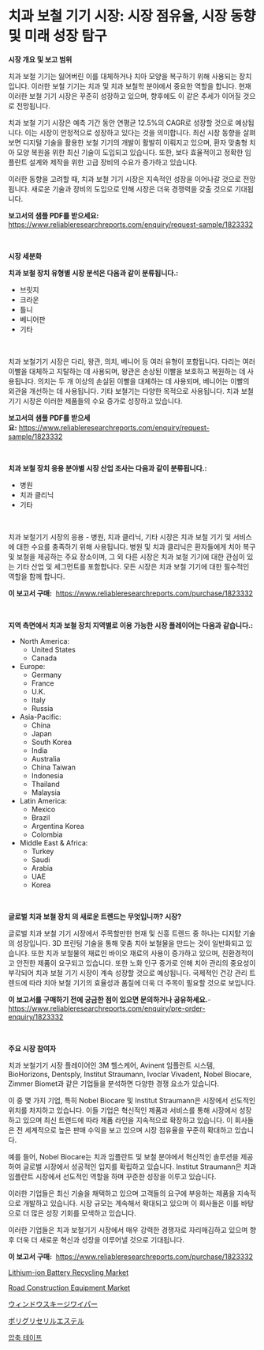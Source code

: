 <p><h1>치과 보철 기기 시장: 시장 점유율, 시장 동향 및 미래 성장 탐구</h1></p><p><strong>시장 개요 및 보고 범위</strong></p>
<p><p>치과 보철 기기는 잃어버린 이를 대체하거나 치아 모양을 복구하기 위해 사용되는 장치입니다. 이러한 보철 기기는 치과 및 치과 보철학 분야에서 중요한 역할을 합니다. 현재 이러한 보철 기기 시장은 꾸준히 성장하고 있으며, 향후에도 이 같은 추세가 이어질 것으로 전망됩니다. </p><p>치과 보철 기기 시장은 예측 기간 동안 연평균 12.5%의 CAGR로 성장할 것으로 예상됩니다. 이는 시장이 안정적으로 성장하고 있다는 것을 의미합니다. 최신 시장 동향을 살펴보면 디지털 기술을 활용한 보철 기기의 개발이 활발히 이뤄지고 있으며, 환자 맞춤형 치아 모양 복원을 위한 최신 기술이 도입되고 있습니다. 또한, 보다 효율적이고 정확한 임플란트 설계와 제작을 위한 고급 장비의 수요가 증가하고 있습니다.</p><p>이러한 동향을 고려할 때, 치과 보철 기기 시장은 지속적인 성장을 이어나갈 것으로 전망됩니다. 새로운 기술과 장비의 도입으로 인해 시장은 더욱 경쟁력을 갖출 것으로 기대됩니다.</p></p>
<p><strong>보고서의 샘플 PDF를 받으세요:</strong> <a href="https://www.reliableresearchreports.com/enquiry/request-sample/1823332">https://www.reliableresearchreports.com/enquiry/request-sample/1823332</a></p>
<p>&nbsp;</p>
<p><strong>시장 세분화</strong></p>
<p><strong>치과 보철 장치 유형별 시장 분석은 다음과 같이 분류됩니다.:</strong></p>
<p><ul><li>브릿지</li><li>크라운</li><li>틀니</li><li>베니어판</li><li>기타</li></ul></p>
<p>&nbsp;</p>
<p><p>치과 보철기기 시장은 다리, 왕관, 의치, 베니어 등 여러 유형이 포함됩니다. 다리는 여러 이빨을 대체하고 지탈하는 데 사용되며, 왕관은 손상된 이빨을 보호하고 복원하는 데 사용됩니다. 의치는 두 개 이상의 손실된 이빨을 대체하는 데 사용되며, 베니어는 이빨의 외관을 개선하는 데 사용됩니다. 기타 보철기는 다양한 목적으로 사용됩니다. 치과 보철기기 시장은 이러한 제품들의 수요 증가로 성장하고 있습니다.</p></p>
<p><strong>보고서의 샘플 PDF를 받으세요:</strong>&nbsp;<a href="https://www.reliableresearchreports.com/enquiry/request-sample/1823332">https://www.reliableresearchreports.com/enquiry/request-sample/1823332</a></p>
<p>&nbsp;</p>
<p><strong> 치과 보철 장치 응용 분야별 시장 산업 조사는 다음과 같이 분류됩니다.:</strong></p>
<p><ul><li>병원</li><li>치과 클리닉</li><li>기타</li></ul></p>
<p>&nbsp;</p>
<p><p>치과 보철기기 시장의 응용 - 병원, 치과 클리닉, 기타 시장은 치과 보철 기기 및 서비스에 대한 수요를 충족하기 위해 사용됩니다. 병원 및 치과 클리닉은 환자들에게 치아 복구 및 보철을 제공하는 주요 장소이며, 그 외 다른 시장은 치과 보철 기기에 대한 관심이 있는 기타 산업 및 세그먼트를 포함합니다. 모든 시장은 치과 보철 기기에 대한 필수적인 역할을 함께 합니다.</p></p>
<p><strong>이 보고서 구매:</strong>&nbsp; <a href="https://www.reliableresearchreports.com/purchase/1823332">https://www.reliableresearchreports.com/purchase/1823332</a></p>
<p>&nbsp;</p>
<p><strong>지역 측면에서 치과 보철 장치 지역별로 이용 가능한 시장 플레이어는 다음과 같습니다.:</strong></p>
<p><ul>
    <li>
        North America:
        <ul>
            <li>United States</li>
            <li>Canada</li>
        </ul>
    </li>
    <li>
        Europe:
        <ul>
            <li>Germany</li>
            <li>France</li>
            <li>U.K.</li>
            <li>Italy</li>
            <li>Russia</li>
        </ul>
    </li>
    <li>
        Asia-Pacific:
        <ul>
            <li>China</li>
            <li>Japan</li>
            <li>South Korea</li>
            <li>India</li>
            <li>Australia</li>
            <li>China Taiwan</li>
            <li>Indonesia</li>
            <li>Thailand</li>
            <li>Malaysia</li>
        </ul>
    </li>
    <li>
        Latin America:
        <ul>
            <li>Mexico</li>
            <li>Brazil</li>
            <li>Argentina Korea</li>
            <li>Colombia</li>
        </ul>
    </li>
    <li>
        Middle East & Africa:
        <ul>
            <li>Turkey</li>
            <li>Saudi</li>
            <li>Arabia</li>
            <li>UAE</li>
            <li>Korea</li>
        </ul>
    </li>
    </ul></p>
<p>&nbsp;</p>
<p><strong>글로벌 치과 보철 장치 의 새로운 트렌드는 무엇입니까? 시장?</strong></p>
<p><p>글로벌 치과 보철 기기 시장에서 주목할만한 현재 및 신흥 트렌드 중 하나는 디지턄 기술의 성장입니다. 3D 프린팅 기술을 통해 맞춤 치아 보철물을 만드는 것이 일반화되고 있습니다. 또한 치과 보철물의 재료인 바이오 재료의 사용이 증가하고 있으며, 친환경적이고 안전한 제품이 요구되고 있습니다. 또한 노화 인구 증가로 인해 치아 관리의 중요성이 부각되어 치과 보철 기기 시장이 계속 성장할 것으로 예상됩니다. 국제적인 건강 관리 트렌드에 따라 치아 보철 기기의 효율성과 품질에 더욱 더 주목이 필요할 것으로 보입니다.</p></p>
<p><strong>이 보고서를 구매하기 전에 궁금한 점이 있으면 문의하거나 공유하세요.</strong>- <a href="https://www.reliableresearchreports.com/enquiry/pre-order-enquiry/1823332">https://www.reliableresearchreports.com/enquiry/pre-order-enquiry/1823332</a></p>
<p>&nbsp;</p>
<p><strong>주요 시장 참여자</strong></p>
<p><p>치과 보철기기 시장 플레이어인 3M 헬스케어, Avinent 임플란트 시스템, BioHorizons, Dentsply, Institut Straumann, Ivoclar Vivadent, Nobel Biocare, Zimmer Biomet과 같은 기업들을 분석하면 다양한 경쟁 요소가 있습니다. </p><p>이 중 몇 가지 기업, 특히 Nobel Biocare 및 Institut Straumann은 시장에서 선도적인 위치를 차지하고 있습니다. 이들 기업은 혁신적인 제품과 서비스를 통해 시장에서 성장하고 있으며 최신 트렌드에 따라 제품 라인을 지속적으로 확장하고 있습니다. 이 회사들은 전 세계적으로 높은 판매 수익을 보고 있으며 시장 점유율을 꾸준히 확대하고 있습니다.</p><p>예를 들어, Nobel Biocare는 치과 임플란트 및 보철 분야에서 혁신적인 솔루션을 제공하여 글로벌 시장에서 성공적인 입지를 확립하고 있습니다. Institut Straumann은 치과 임플란트 시장에서 선도적인 역할을 하며 꾸준한 성장을 이루고 있습니다.</p><p>이러한 기업들은 최신 기술을 채택하고 있으며 고객들의 요구에 부응하는 제품을 지속적으로 개발하고 있습니다. 시장 규모는 계속해서 확대되고 있으며 이 회사들은 이를 바탕으로 더 많은 성장 기회를 모색하고 있습니다.</p><p>이러한 기업들은 치과 보철기기 시장에서 매우 강력한 경쟁자로 자리매김하고 있으며 향후 더욱 더 새로운 혁신과 성장을 이루어낼 것으로 기대됩니다.</p></p>
<p><strong>이 보고서 구매:</strong>&nbsp;&nbsp;<a href="https://www.reliableresearchreports.com/purchase/1823332">https://www.reliableresearchreports.com/purchase/1823332</a></p>
<p><p><a href="https://issuu.com/reportprime-2/docs/lithium-ion-battery-recycling-market-size-2030.ppt">Lithium-ion Battery Recycling Market</a></p><p><a href="https://view.publitas.com/reportprime-1/road-construction-equipment-market-size-market-share-and-global-market-analysis-report-2024-2031/">Road Construction Equipment Market</a></p><p><a href="https://github.com/bevdtkn4419963/Market-Research-Report-List-1/blob/main/12381554993.md">ウィンドウスキージワイパー</a></p><p><a href="https://github.com/lababdou/Market-Research-Report-List-3/blob/main/27510834992.md">ポリグリセリルエステル</a></p><p><a href="https://github.com/jntpkh496620/Market-Research-Report-List-1/blob/main/94733634565.md">압축 테이프</a></p></p>

